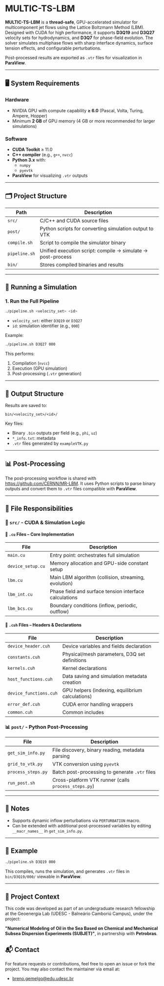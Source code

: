 # MULTIC-TS-LBM

**MULTIC-TS-LBM** is a **thread-safe**, GPU-accelerated simulator for multicomponent jet flows using the Lattice Boltzmann Method (LBM). Designed with CUDA for high performance, it supports **D3Q19** and **D3Q27** velocity sets for hydrodynamics, and **D3Q7** for phase-field evolution. The solver simulates multiphase flows with sharp interface dynamics, surface tension effects, and configurable perturbations.

Post-processed results are exported as `.vtr` files for visualization in **ParaView**.

---

## 🖥️ System Requirements

### Hardware
- NVIDIA GPU with compute capability **≥ 6.0** (Pascal, Volta, Turing, Ampere, Hopper)
- Minimum **2 GB** of GPU memory (4 GB or more recommended for larger simulations)

### Software
- **CUDA Toolkit** ≥ 11.0
- **C++ compiler** (e.g., `g++`, `nvcc`)
- **Python 3.x** with:
  - `numpy`
  - `pyevtk`
- **ParaView** for visualizing `.vtr` outputs

---

## 🗂️ Project Structure

| Path              | Description |
|-------------------|-------------|
| `src/`            | C/C++ and CUDA source files |
| `post/`           | Python scripts for converting simulation output to VTK |
| `compile.sh`      | Script to compile the simulator binary |
| `pipeline.sh`     | Unified execution script: compile → simulate → post-process |
| `bin/`            | Stores compiled binaries and results |

---

## 🚀 Running a Simulation

### 1. Run the Full Pipeline

```bash
./pipeline.sh <velocity_set> <id>
```

* `velocity_set`: either `D3Q19` or `D3Q27`
* `id`: simulation identifier (e.g., `000`)

Example:

```bash
./pipeline.sh D3Q27 000
```

This performs:

1. Compilation (`nvcc`)
2. Execution (GPU simulation)
3. Post-processing (`.vtr` generation)

---

## 📁 Output Structure

Results are saved to:

```
bin/<velocity_set>/<id>/
```

Key files:

* Binary `.bin` outputs per field (e.g., `phi`, `uz`)
* `*_info.txt`: metadata
* `.vtr` files generated by `exampleVTK.py`

---

## 📊 Post-Processing

The post-processing workflow is shared with https://github.com/CERNN/MR-LBM. It uses Python scripts to parse binary outputs and convert them to `.vtr` files compatible with **ParaView**.

---

## 🧠 File Responsibilities

### 🔧 `src/` - CUDA & Simulation Logic

#### 📂 `.cu` Files – Core Implementation

| File              | Description                                            |
| ----------------- | ------------------------------------------------------ |
| `main.cu`         | Entry point: orchestrates full simulation              |
| `device_setup.cu` | Memory allocation and GPU-side constant setup          |
| `lbm.cu`          | Main LBM algorithm (collision, streaming, evolution)   |
| `lbm_int.cu`      | Phase field and surface tension interface calculations |
| `lbm_bcs.cu`      | Boundary conditions (inflow, periodic, outflow)        |

#### 📂 `.cuh` Files – Headers & Declarations

| File                   | Description                                        |
| ---------------------- | -------------------------------------------------- |
| `device_header.cuh`    | Device variables and fields declaration            |
| `constants.cuh`        | Physical/mesh parameters, D3Q set definitions      |
| `kernels.cuh`          | Kernel declarations                                |
| `host_functions.cuh`   | Data saving and simulation metadata creation       |
| `device_functions.cuh` | GPU helpers (indexing, equilibrium calculations)   |
| `error_def.cuh`        | CUDA error handling wrappers                       |
| `common.cuh`           | Common includes                                    |

### 📊 `post/` - Python Post-Processing

| File               | Description                                          |
| ------------------ | ---------------------------------------------------- |
| `get_sim_info.py`  | File discovery, binary reading, metadata parsing     |
| `grid_to_vtk.py`   | VTK conversion using `pyevtk`                        |
| `process_steps.py` | Batch post-processing to generate `.vtr` files       |
| `run_post.sh`      | Cross-platform VTK runner (calls `process_steps.py`) |

---

## 📌 Notes

* Supports dynamic inflow perturbations via `PERTURBATION` macro.
* Can be extended with additional post-processed variables by editing `__macr_names__` in `get_sim_info.py`.

---

## 🧪 Example

```bash
./pipeline.sh D3Q19 000
```

This compiles, runs the simulation, and generates `.vtr` files in `bin/D3Q19/000/` viewable in **ParaView**.

---

## 🧠 Project Context

This code was developed as part of an undergraduate research fellowship at the Geoenergia Lab (UDESC - Balneário Camboriú Campus), under the project:

**"Numerical Modeling of Oil in the Sea Based on Chemical and Mechanical Subsea Dispersion Experiments (SUBJET)"**, in partnership with **Petrobras**.

## 📬 Contact

For feature requests or contributions, feel free to open an issue or fork the project. You may also contact the maintainer via email at:

* breno.gemelgo@edu.udesc.br

